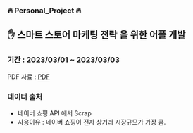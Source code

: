 ### :fire: Personal_Project :fire:

## :hand: 스마트 스토어 마케팅 전략 을 위한 어플 개발
### 기간 : 2023/03/01 ~ 2023/03/03
PDF 자료 : [PDF](https://github.com/Kwanghyun97/YSedu_personal_Project/blob/main/%ED%82%A4%EC%9B%8C%EB%93%9C%20%ED%8A%B8%EB%9E%9C%EB%93%9C%20%ED%8C%8C%EC%95%85%EC%9D%84%20%EC%9C%84%ED%95%9C%20API%20%EB%A7%8C%EB%93%A4%EA%B8%B0%20(1).pdf)

### 데이터 출처
- 네이버 쇼핑 API 에서 Scrap
- 사용이유 : 네이버 쇼핑이 전자 상거래 시장규모가 가장 큼.

